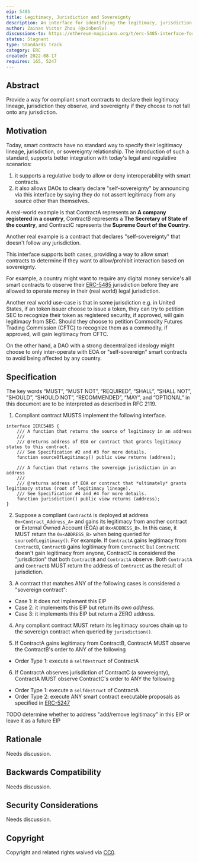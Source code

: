 ```yaml
---
eip: 5485
title: Legitimacy, Jurisdiction and Sovereignty
description: An interface for identifying the legitimacy, jurisdiction and sovereignty.
author: Zainan Victor Zhou (@xinbenlv)
discussions-to: https://ethereum-magicians.org/t/erc-5485-interface-for-legitimacy-jurisdiction-and-sovereignty/10425
status: Stagnant
type: Standards Track
category: ERC
created: 2022-08-17
requires: 165, 5247
---
```


## Abstract

Provide a way for compliant smart contracts to declare their legitimacy lineage, jurisdiction they observe, and sovereignty if they choose to not fall onto any jurisdiction.

## Motivation

Today, smart contracts have no standard way to specify their legitimacy lineage, jurisdiction, or sovereignty relationship. The introduction of such a standard, supports better integration with today's legal and regulative scenarios:

1. it supports a regulative body to allow or deny interoperability with smart contracts.
2. it also allows DAOs to clearly declare "self-sovereignty" by announcing via this interface by saying they do not assert legitimacy from any source other than themselves.

A real-world example is that ContractA represents an **A company registered in a country**, ContractB represents a **The Secretary of State of the country**, and ContractC represents the **Supreme Court of the Country**.

Another real example is a contract that declares "self-sovereignty" that doesn't follow any jurisdiction.

This interface supports both cases, providing a way to allow smart contracts to determine if they want to allow/prohibit interaction based on sovereignty.

For example, a country might want to require any digital money service's all smart contracts to observe their [ERC-5485](./erc-5485.md) jurisdiction before they are allowed to operate money in their (real world) legal jurisdiction.

Another real world use-case is that in some jurisdiction e.g. in United States, if an token issuer choose to issue a token,
they can try to petition SEC to recognize their token as registered security, if approved, will gain legitimacy from SEC.
Should they choose to petition Commodity Futures Trading Commission (CFTC) to recognize them as a commodity, if approved, will
gain legitimacy from CFTC.

On the other hand, a DAO with a strong decentralized ideology might choose to only inter-operate with EOA or "self-sovereign" smart contracts to avoid being affected by any country.

## Specification

The key words “MUST”, “MUST NOT”, “REQUIRED”, “SHALL”, “SHALL NOT”, “SHOULD”, “SHOULD NOT”, “RECOMMENDED”, “MAY”, and “OPTIONAL” in this document are to be interpreted as described in RFC 2119.

1. Compliant contract MUSTS implement the following interface.

```solidity
interface IERC5485 {
    /// A function that returns the source of legitimacy in an address
    ///
    /// @returns address of EOA or contract that grants legitimacy status to this contract.
    /// See Specification #2 and #3 for more details.
    function sourceOfLegitimacy() public view returns (address);

    /// A function that returns the sovereign jurisdiction in an address
    ///
    /// @returns address of EOA or contract that *ultimately* grants legitimacy status (root of legitimacy lineage).
    /// See Specification #4 and #4 for more details.
    function jurisdiction() public view returns (address);
}
```

2. Suppose a compliant `ContractA` is deployed at address `0x<Contract_Address_A>` and gains its legitimacy from another contract or External Owned Account (EOA) at `0x<ADDRESS_B>`. In this case, it MUST return the `0x<ADDRESS_B>` when being queried for `sourceOfLegitimacy()`. For example. If `ContractA` gains legitimacy from `ContractB`, `ContractB` gains legitimacy from `ContractC` but `ContractC` doesn't gain legitimacy from anyone, ContractC is considered the "jurisdiction" that both `ContractB` and `ContractA` observe. Both `ContractA` and `ContractB` MUST return the address of `ContractC` as the result of jurisdiction.

3. A contract that matches ANY of the following cases is considered a "sovereign contract":

- Case 1: it does not implement this EIP
- Case 2: it implements this EIP but return its *own address*.
- Case 3: it implements this EIP but return a ZERO address.

4. Any compliant contract MUST return its legitimacy sources chain up to the sovereign contract when queried by `jurisdiction()`.

5. If ContractA gains legitimacy from ContractB, ContractA MUST observe the ContractB's order to ANY of the following
- Order Type 1: execute a `selfdestruct` of ContractA

6. If ContractA observes jurisdiction of ContractC (a sovereignty), ContractA MUST observe ContractC's order to ANY the following
- Order Type 1: execute a `selfdestruct` of ContractA
- Order Type 2: execute ANY smart contract executable proposals as specified in [ERC-5247](./erc-5247.md)

TODO determine whether to address "add/remove legitimacy" in this EIP or leave it as a future EIP

## Rationale

Needs discussion.

## Backwards Compatibility

Needs discussion.

## Security Considerations

Needs discussion.

## Copyright

Copyright and related rights waived via [CC0](../LICENSE.md).
